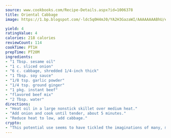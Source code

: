 ```yaml
---
source: www.cookbooks.com/Recipe-Details.aspx?id=1006378
title: Oriental Cabbage
image: https://1.bp.blogspot.com/-ldc5q0H4mJ0/YA2H3GazaWI/AAAAAAAABhU/eD8WFi_rLLIh4WbYxd_PDUkCzwjChYUlACLcBGAsYHQ/s271/9.png

yield: 4
ratingValue: 4
calories: 218 calories
reviewCount: 114
cookTime: PT1H
prepTime: PT20M
ingredients:
- "1 Tbsp. sesame oil"
- "1 c. sliced onion"
- "6 c. cabbage, shredded 1/4-inch thick"
- "1 Tbsp. soy sauce"
- "1/8 tsp. garlic powder"
- "1/4 tsp. ground ginger"
- "1 pkg. instant beef"
- "flavored beef mix"
- "2 Tbsp. water"
directions:
- "Heat oil in a large nonstick skillet over medium heat."
- "Add onion and cook until tender, about 5 minutes."
- "Reduce heat to low, add cabbage."
crypto:
- "This potential use seems to have tickled the imaginations of many, many bitcoin fanciers."
---
```

